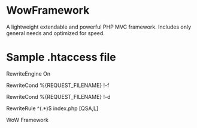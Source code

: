 # WowFramework
A lightweight extendable and powerful PHP MVC framework. Includes only general needs and optimized for speed.

# Sample .htaccess file
RewriteEngine On

RewriteCond %{REQUEST_FILENAME} !-f

RewriteCond %{REQUEST_FILENAME} !-d

RewriteRule ^(.*)$ index.php [QSA,L]

WoW Framework